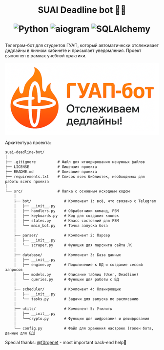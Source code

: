 <h1 align="center">

SUAI Deadline bot 🤖🔥

![Python](https://img.shields.io/badge/Python-3.10%2B-blue?style=for-the-badge&logo=python)
![aiogram](https://img.shields.io/badge/aiogram-3.x-blueviolet?style=for-the-badge&logo=telegram)
![SQLAlchemy](https://img.shields.io/badge/SQLAlchemy-2.0-red?style=for-the-badge)

</h1>

Телеграм-бот для студентов ГУАП, который автоматически отслеживает дедлайны в личном кабинете и присылает уведомления. Проект выполнен в рамках учебной практики.

<p align="center">
    <img src="resources/images/logo.png">
</p>

Архитектура проекта:
```
suai-deadline-bot/
│
├── .gitignore          # Файл для игнорирования ненужных файлов
├── LICENSE             # Лицензия проекта
├── README.md           # Описание проекта
├── requirements.txt    # Список всех библиотек, необходимых для работы всего проекта
│
└── src/                # Папка с основным исходным кодом
    │
    ├── bot/               # Компонент 1: всё, что связано с Telegram
    │   ├── __init__.py
    │   ├── handlers.py    # Обработчики команд, FSM
    │   ├── keyboards.py   # Код для создания кнопок
    │   ├── states.py      # Класс состояний для FSM
    │   └── main_bot.py    # Точка запуска бота
    │
    ├── parser/            # Компонент 2: Парсер
    │   ├── __init__.py
    │   └── scraper.py     # Функция для парсинга сайта ЛК
    │
    ├── database/          # Компонент 3: База данных
    │   ├── __init__.py
    │   ├── engine.py      # Подключение к БД и создание сессий запросов
    │   ├── models.py      # Описание таблиц (User, Deadline)
    │   └── queries.py     # Функции для работы с БД
    │
    ├── scheduler/         # Компонент 4: Планировщик
    │   ├── __init__.py
    │   └── tasks.py       # Задачи для запуска по расписанию
    │
    ├── utils/             # Компонент 5: Утилиты
    │   ├── __init__.py
    │   └──crypto.py       # Функции для шифрования и дешифрования
    │
    └── config.py          # Файл для хранения настроек (токен бота, данные для БД)
```

Special thanks: [@f0rgenet](https://github.com/f0rgenet) - most important back-end help🙏
